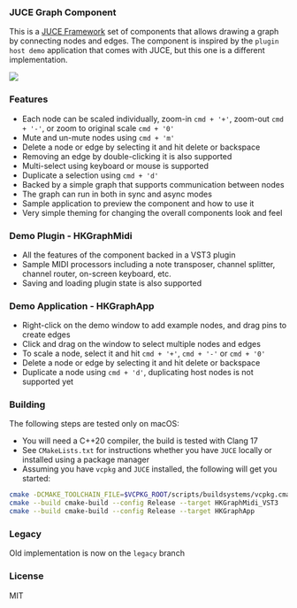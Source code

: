 ### JUCE Graph Component

This is a [JUCE Framework](https://www.juce.com) set of components that allows drawing a graph by connecting nodes and edges.
The component is inspired by the `plugin host demo` application that comes with JUCE, but this one is a different implementation.

<img src="https://github.com/hkarim/JUCE-Graph-Component/blob/master/Doc/ss-01.png">

### Features

- Each node can be scaled individually, zoom-in `cmd + '+'`, zoom-out `cmd + '-'`, or zoom to original scale `cmd + '0'`
- Mute and un-mute nodes using `cmd + 'm'`
- Delete a node or edge by selecting it and hit delete or backspace
- Removing an edge by double-clicking it is also supported
- Multi-select using keyboard or mouse is supported
- Duplicate a selection using `cmd + 'd'`
- Backed by a simple graph that supports communication between nodes
- The graph can run in both in sync and async modes
- Sample application to preview the component and how to use it
- Very simple theming for changing the overall components look and feel

### Demo Plugin - HKGraphMidi

- All the features of the component backed in a VST3 plugin
- Sample MIDI processors including a note transposer, channel splitter, channel router, on-screen keyboard, etc.
- Saving and loading plugin state is also supported

### Demo Application - HKGraphApp

- Right-click on the demo window to add example nodes, and drag pins to create edges
- Click and drag on the window to select multiple nodes and edges
- To scale a node, select it and hit `cmd + '+'`, `cmd + '-'` or `cmd + '0'`
- Delete a node or edge by selecting it and hit delete or backspace
- Duplicate a node using `cmd + 'd'`, duplicating host nodes is not supported yet

### Building

The following steps are tested only on macOS:

- You will need a C++20 compiler, the build is tested with Clang 17
- See `CMakeLists.txt` for instructions whether you have `JUCE` locally or installed using a package manager
- Assuming you have `vcpkg` and `JUCE` installed, the following will get you started:

```sh
cmake -DCMAKE_TOOLCHAIN_FILE=$VCPKG_ROOT/scripts/buildsystems/vcpkg.cmake . -B cmake-build
cmake --build cmake-build --config Release --target HKGraphMidi_VST3
cmake --build cmake-build --config Release --target HKGraphApp
```

### Legacy

Old implementation is now on the `legacy` branch

### License

MIT




